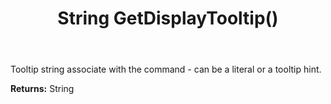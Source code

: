 ﻿---
uid: crmscript_ref_NSCommandInfo_GetDisplayTooltip
title: String GetDisplayTooltip()
intellisense: NSCommandInfo.GetDisplayTooltip
keywords: NSCommandInfo, GetDisplayTooltip
so.topic: reference
---

Tooltip string associate with the command - can be a literal or a tooltip hint.

**Returns:** String


